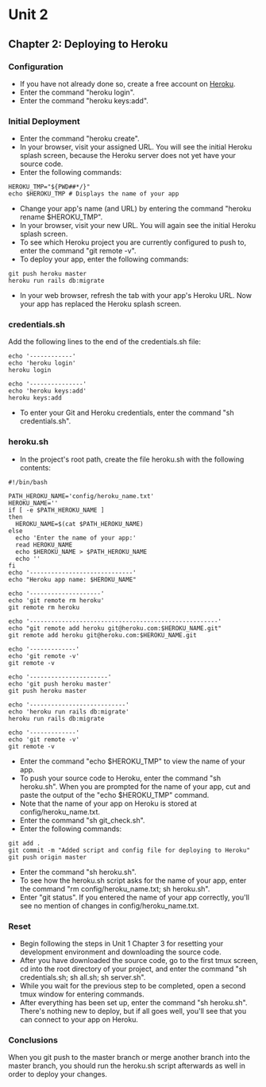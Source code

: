 # Unit 2
## Chapter 2: Deploying to Heroku

### Configuration
* If you have not already done so, create a free account on [Heroku](https://www.heroku.com/).
* Enter the command "heroku login".
* Enter the command "heroku keys:add".

### Initial Deployment
* Enter the command "heroku create".
* In your browser, visit your assigned URL.  You will see the initial Heroku splash screen, because the Heroku server does not yet have your source code.
* Enter the following commands:
```
HEROKU_TMP="${PWD##*/}"
echo $HEROKU_TMP # Displays the name of your app
```
* Change your app's name (and URL) by entering the command "heroku rename $HEROKU_TMP".
* In your browser, visit your new URL.  You will again see the initial Heroku splash screen.
* To see which Heroku project you are currently configured to push to, enter the command "git remote -v".
* To deploy your app, enter the following commands:
```
git push heroku master
heroku run rails db:migrate
```
* In your web browser, refresh the tab with your app's Heroku URL.  Now your app has replaced the Heroku splash screen.

### credentials.sh
Add the following lines to the end of the credentials.sh file:
```
echo '------------'
echo 'heroku login'
heroku login

echo '---------------'
echo 'heroku keys:add'
heroku keys:add
```
* To enter your Git and Heroku credentials, enter the command "sh credentials.sh".

### heroku.sh
* In the project's root path, create the file heroku.sh with the following contents:
```
#!/bin/bash

PATH_HEROKU_NAME='config/heroku_name.txt'
HEROKU_NAME=''
if [ -e $PATH_HEROKU_NAME ]
then
  HEROKU_NAME=$(cat $PATH_HEROKU_NAME)
else
  echo 'Enter the name of your app:'
  read HEROKU_NAME
  echo $HEROKU_NAME > $PATH_HEROKU_NAME
  echo ''
fi
echo '-----------------------------'
echo "Heroku app name: $HEROKU_NAME"

echo '--------------------'
echo 'git remote rm heroku'
git remote rm heroku

echo '-----------------------------------------------------'
echo "git remote add heroku git@heroku.com:$HEROKU_NAME.git"
git remote add heroku git@heroku.com:$HEROKU_NAME.git

echo '-------------'
echo 'git remote -v'
git remote -v

echo '----------------------'
echo 'git push heroku master'
git push heroku master

echo '---------------------------'
echo 'heroku run rails db:migrate'
heroku run rails db:migrate

echo '-------------'
echo 'git remote -v'
git remote -v
```
* Enter the command "echo $HEROKU_TMP" to view the name of your app.
* To push your source code to Heroku, enter the command "sh heroku.sh".  When you are prompted for the name of your app, cut and paste the output of the "echo $HEROKU_TMP" command.
* Note that the name of your app on Heroku is stored at config/heroku_name.txt.
* Enter the command "sh git_check.sh".
* Enter the following commands:
```
git add .
git commit -m "Added script and config file for deploying to Heroku"
git push origin master
```
* Enter the command "sh heroku.sh".
* To see how the heroku.sh script asks for the name of your app, enter the command "rm config/heroku_name.txt; sh heroku.sh".
* Enter "git status".  If you entered the name of your app correctly, you'll see no mention of changes in config/heroku_name.txt.

### Reset
* Begin following the steps in Unit 1 Chapter 3 for resetting your development environment and downloading the source code.
* After you have downloaded the source code, go to the first tmux screen, cd into the root directory of your project, and enter the command "sh credentials.sh; sh all.sh; sh server.sh".
* While you wait for the previous step to be completed, open a second tmux window for entering commands.
* After everything has been set up, enter the command "sh heroku.sh".  There's nothing new to deploy, but if all goes well, you'll see that you can connect to your app on Heroku.

### Conclusions

When you git push to the master branch or merge another branch into the master branch, you should run the heroku.sh script afterwards as well in order to deploy your changes.

